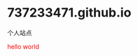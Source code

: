 # 737233471.github.io
个人站点
<html>
  <head>
    <title>个人站点</title>
  </head>
  <body>
    <font color="red">hello world</font>
  </body>
</html>





